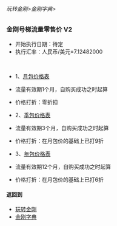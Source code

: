 ###### 玩转金刚>金刚字典>
### 金刚号梯流量零售价 V2
- 开始执行日期：待定
- 执行汇率：人民币/美元=7.12482000
<br>

- 1、[月包价格表](https://github.com/a2zitpro/web/blob/master/LadderFree/kkDictionary/DTPrice/MonthPackagePrice.md)

- 流量有效期1个月，自购买成功之时起算
- 价格打折：零折扣

- 2、[季包价格表](https://github.com/a2zitpro/web/blob/master/LadderFree/kkDictionary/DTPrice/SeasonPackagePrice.md)

- 流量有效期3个月，自购买成功之时起算
- 价格打折：在月包价的基础上已打9折

- 3、[年包价格表](https://github.com/a2zitpro/web/blob/master/LadderFree/kkDictionary/DTPrice/YearPackagePrice.md)
- 流量有效期12个月，自购买成功之时起算
- 价格打折：在月包价的基础上已打6折



#### 返回到
- [玩转金刚](https://github.com/a2zitpro/web/blob/master/LadderFree/A.md)
- [金刚字典](https://github.com/a2zitpro/web/blob/master/LadderFree/kkDictionary/KKDictionary.md)
